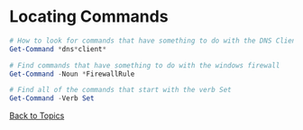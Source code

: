 # Locating Commands

```PowerShell
# How to look for commands that have something to do with the DNS Client
Get-Command *dns*client*

# Find commands that have something to do with the windows firewall
Get-Command -Noun *FirewallRule

# Find all of the commands that start with the verb Set
Get-Command -Verb Set
```

[Back to Topics](../LearningPath.md)
